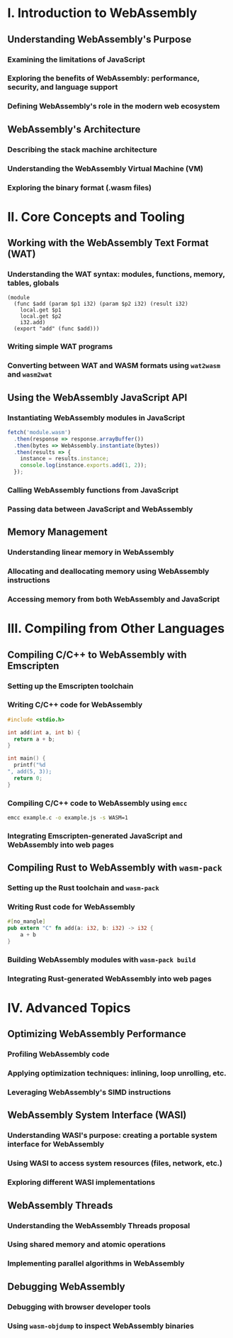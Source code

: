 # I. Introduction to WebAssembly

## Understanding WebAssembly's Purpose

### Examining the limitations of JavaScript

### Exploring the benefits of WebAssembly: performance, security, and language support

### Defining WebAssembly's role in the modern web ecosystem

## WebAssembly's Architecture

### Describing the stack machine architecture

### Understanding the WebAssembly Virtual Machine (VM)

### Exploring the binary format (.wasm files)

# II. Core Concepts and Tooling

## Working with the WebAssembly Text Format (WAT)

### Understanding the WAT syntax: modules, functions, memory, tables, globals

```wat
(module
  (func $add (param $p1 i32) (param $p2 i32) (result i32)
    local.get $p1
    local.get $p2
    i32.add)
  (export "add" (func $add)))
```

### Writing simple WAT programs

### Converting between WAT and WASM formats using `wat2wasm` and `wasm2wat`

## Using the WebAssembly JavaScript API

### Instantiating WebAssembly modules in JavaScript

```javascript
fetch('module.wasm')
  .then(response => response.arrayBuffer())
  .then(bytes => WebAssembly.instantiate(bytes))
  .then(results => {
    instance = results.instance;
    console.log(instance.exports.add(1, 2));
  });
```

### Calling WebAssembly functions from JavaScript

### Passing data between JavaScript and WebAssembly

## Memory Management

### Understanding linear memory in WebAssembly

### Allocating and deallocating memory using WebAssembly instructions

### Accessing memory from both WebAssembly and JavaScript

# III. Compiling from Other Languages

## Compiling C/C++ to WebAssembly with Emscripten

### Setting up the Emscripten toolchain

### Writing C/C++ code for WebAssembly

```c
#include <stdio.h>

int add(int a, int b) {
  return a + b;
}

int main() {
  printf("%d
", add(5, 3));
  return 0;
}
```

### Compiling C/C++ code to WebAssembly using `emcc`

```bash
emcc example.c -o example.js -s WASM=1
```

### Integrating Emscripten-generated JavaScript and WebAssembly into web pages

## Compiling Rust to WebAssembly with `wasm-pack`

### Setting up the Rust toolchain and `wasm-pack`

### Writing Rust code for WebAssembly

```rust
#[no_mangle]
pub extern "C" fn add(a: i32, b: i32) -> i32 {
    a + b
}
```

### Building WebAssembly modules with `wasm-pack build`

### Integrating Rust-generated WebAssembly into web pages

# IV. Advanced Topics

## Optimizing WebAssembly Performance

### Profiling WebAssembly code

### Applying optimization techniques: inlining, loop unrolling, etc.

### Leveraging WebAssembly's SIMD instructions

## WebAssembly System Interface (WASI)

### Understanding WASI's purpose: creating a portable system interface for WebAssembly

### Using WASI to access system resources (files, network, etc.)

### Exploring different WASI implementations

## WebAssembly Threads

### Understanding the WebAssembly Threads proposal

### Using shared memory and atomic operations

### Implementing parallel algorithms in WebAssembly

## Debugging WebAssembly

### Debugging with browser developer tools

### Using `wasm-objdump` to inspect WebAssembly binaries
